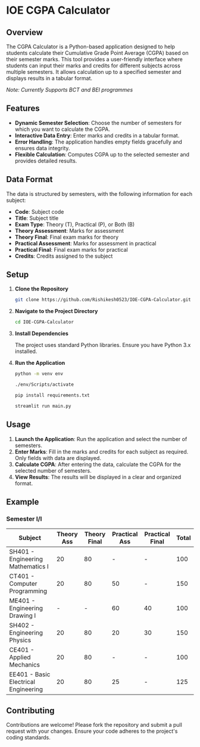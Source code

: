 # IOE CGPA Calculator

## Overview

The CGPA Calculator is a Python-based application designed to help students calculate their Cumulative Grade Point Average (CGPA) based on their semester marks. This tool provides a user-friendly interface where students can input their marks and credits for different subjects across multiple semesters. It allows calculation up to a specified semester and displays results in a tabular format.

*Note: Currently Supports BCT and BEI programmes*

## Features

- **Dynamic Semester Selection**: Choose the number of semesters for which you want to calculate the CGPA.
- **Interactive Data Entry**: Enter marks and credits in a tabular format.
- **Error Handling**: The application handles empty fields gracefully and ensures data integrity.
- **Flexible Calculation**: Computes CGPA up to the selected semester and provides detailed results.

## Data Format

The data is structured by semesters, with the following information for each subject:

- **Code**: Subject code
- **Title**: Subject title
- **Exam Type**: Theory (T), Practical (P), or Both (B)
- **Theory Assessment**: Marks for assessment
- **Theory Final**: Final exam marks for theory
- **Practical Assessment**: Marks for assessment in practical
- **Practical Final**: Final exam marks for practical
- **Credits**: Credits assigned to the subject

## Setup

1. **Clone the Repository**

   ```bash
   git clone https://github.com/Rishikesh0523/IOE-CGPA-Calculator.git
   ```

2. **Navigate to the Project Directory**

   ```bash
   cd IOE-CGPA-Calculator
   ```

3. **Install Dependencies**

   The project uses standard Python libraries. Ensure you have Python 3.x installed.

4. **Run the Application**

   ```bash
   python -m venv env

   ./env/Scripts/activate

   pip install requirements.txt

   streamlit run main.py
   ```

## Usage

1. **Launch the Application**: Run the application and select the number of semesters.
2. **Enter Marks**: Fill in the marks and credits for each subject as required. Only fields with data are displayed.
3. **Calculate CGPA**: After entering the data, calculate the CGPA for the selected number of semesters.
4. **View Results**: The results will be displayed in a clear and organized format.

## Example

### Semester I/I

| Subject                          | Theory Ass | Theory Final | Practical Ass | Practical Final | Total |
|----------------------------------|------------|--------------|---------------|-----------------|-------|
| SH401 - Engineering Mathematics I | 20         | 80           | -             | -               | 100   |
| CT401 - Computer Programming      | 20         | 80           | 50            | -               | 150   |
| ME401 - Engineering Drawing I     | -          | -            | 60            | 40              | 100   |
| SH402 - Engineering Physics       | 20         | 80           | 20            | 30              | 150   |
| CE401 - Applied Mechanics         | 20         | 80           | -             | -               | 100   |
| EE401 - Basic Electrical Engineering | 20       | 80           | 25            | -               | 125   |

## Contributing

Contributions are welcome! Please fork the repository and submit a pull request with your changes. Ensure your code adheres to the project's coding standards.
